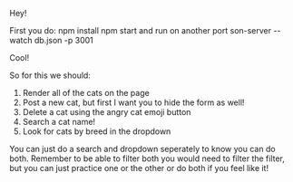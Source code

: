 Hey!

First you do:
npm install
npm start
and run on another port son-server --watch db.json -p 3001

Cool!

So for this we should:

1. Render all of the cats on the page
2. Post a new cat, but first I want you to hide the form as well!
3. Delete a cat using the angry cat emoji button
4. Search a cat name!
5. Look for cats by breed in the dropdown

You can just do a search and dropdown seperately to know you can do both. Remember to be able to filter both you would need to filter the filter, but you can just practice one or the other or do both if you feel like it!
